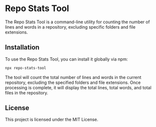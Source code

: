 # Repo Stats Tool

The Repo Stats Tool is a command-line utility for counting the number of lines and words in a repository, excluding specific folders and file extensions.

## Installation

To use the Repo Stats Tool, you can install it globally via npm:

```bash
npx repo-stats-tool
```

The tool will count the total number of lines and words in the current repository, excluding the specified folders and file extensions. Once processing is complete, it will display the total lines, total words, and total files in the repository.

## License

This project is licensed under the MIT License.

